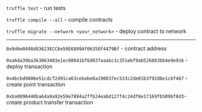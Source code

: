 `truffle test` - run tests

`truffle compile --all` - compile contracts

`truffle migrate --network <your_network>` - deploy contract to network

___

`0x9d6e0498d83623ECC6e50E6889Af0635EF4479Bf` - contract address

`0xa6da39ba363063483e1ec00841bf6d037aaabc1c351ebf9ab526883bb4e9e916` - deploy transaction

`0x4bcbd9806e51cdcf2d91ca63cebabe8a190037ec533c2de01b3f92d8e1cbf467` - create point transaction

`0xba0896440ba64a9a92e59e7884a2ff624eabd127f4c24df8e17169fb509bf8d3`- create product transfer transaction

